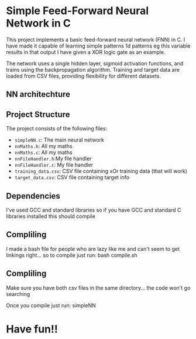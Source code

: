 # Simple Feed-Forward Neural Network in C

This project implements a basic feed-forward neural network (FNN) in C. 
I have made it capable of learning simple patterns 1d patterns eg this variable results in that output
I have given a XOR logic gate as an example. 

The network uses a single hidden layer, sigmoid activation functions, and trains using the backpropagation algorithm. Training and target data are loaded from CSV files, providing flexibility for different datasets.

## NN architechture

## Project Structure

The project consists of the following files:

* `simpleNN.c`: The main neural network
* `nnMaths.h`: All my maths 
* `nnMaths.c`: All my maths
* `nnFileHandler.h`:My file handler
* `nnFileHandler.c`: My file handler
* `training_data.csv`: CSV file containing xOr training data (that will work)
* `target_data.csv`: CSV file containing target info

## Dependencies

I've used GCC and standard libraries so if you have GCC and standard C libraries installed this should compile

## Compliling

I made a bash file for people who are lazy like me and can't seem to get linkings right... so to compile just run:
bash compile.sh 

## Compliling
Make sure you have both csv files in the same directory... the code won't go searching

Once you compile just run:
simpleNN

# Have fun!!

